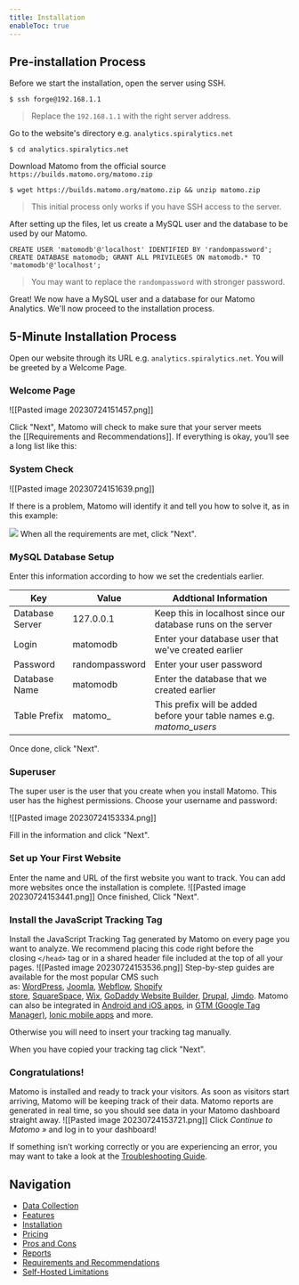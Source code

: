 ```yaml
---
title: Installation
enableToc: true
---
```


## Pre-installation Process

Before we start the installation, open the server using SSH.

```
$ ssh forge@192.168.1.1
```

> Replace the `192.168.1.1` with the right server address.

Go to the website's directory e.g. `analytics.spiralytics.net`

```
$ cd analytics.spiralytics.net
```

Download Matomo from the official source `https://builds.matomo.org/matomo.zip`

```
$ wget https://builds.matomo.org/matomo.zip && unzip matomo.zip
```

> This initial process only works if you have SSH access to the server.

After setting up the files, let us create a MySQL user and the database to be used by our Matomo.

```
CREATE USER 'matomodb'@'localhost' IDENTIFIED BY 'randompassword';
CREATE DATABASE matomodb; GRANT ALL PRIVILEGES ON matomodb.* TO 'matomodb'@'localhost';
```

> You may want to replace the `randompassword` with stronger password.

Great! We now have a MySQL user and a database for our Matomo Analytics. We'll now proceed to the installation process.

## 5-Minute Installation Process

Open our website through its URL e.g. `analytics.spiralytics.net`. You will be greeted by a Welcome Page.

### Welcome Page

![[Pasted image 20230724151457.png]]

Click "Next", Matomo will check to make sure that your server meets the [[Requirements and Recommendations]]. If everything is okay, you’ll see a long list like this:

### System Check

![[Pasted image 20230724151639.png]]

If there is a problem, Matomo will identify it and tell you how to solve it, as in this example:

[![](https://m-img.org/spai/w_697+q_lossless+ret_img+to_webp/https://matomo.org/wp-content/uploads/2008/11/2b-check-tofix1.png)](https://matomo.org/wp-content/uploads/2008/11/2b-check-tofix1.png)
When all the requirements are met, click "Next".

### MySQL Database Setup

Enter this information according to how we set the credentials earlier.

| Key             | Value          | Addtional Information                                                 |
| --------------- | -------------- | --------------------------------------------------------------------- |
| Database Server | 127.0.0.1      | Keep this in localhost since our database runs on the server          |
| Login           | matomodb       | Enter your database user that we've created earlier                   |
| Password        | randompassword | Enter your user password                                              |
| Database Name   | matomodb       | Enter the database that we created earlier                            |
| Table Prefix    | matomo\_       | This prefix will be added before your table names e.g. _matomo_users_ |

Once done, click "Next".

### Superuser

The super user is the user that you create when you install Matomo. This user has the highest permissions. Choose your username and password:

![[Pasted image 20230724153334.png]]

Fill in the information and click "Next".

### Set up Your First Website

Enter the name and URL of the first website you want to track. You can add more websites once the installation is complete.
![[Pasted image 20230724153441.png]]
Once finished, Click "Next".

### Install the JavaScript Tracking Tag

Install the JavaScript Tracking Tag generated by Matomo on every page you want to analyze. We recommend placing this code right before the closing `</head>` tag or in a shared header file included at the top of all your pages.
![[Pasted image 20230724153536.png]]
Step-by-step guides are available for the most popular CMS such as: [WordPress](https://matomo.org/faq/new-to-piwik/how-do-i-install-the-matomo-tracking-code-on-wordpress/), [Joomla](https://matomo.org/faq/new-to-piwik/how-do-i-install-the-matomo-analytics-tracking-code-on-joomla/), [Webflow](https://matomo.org/faq/new-to-piwik/how-do-i-install-the-matomo-tracking-code-on-webflow/), [Shopify store](https://matomo.org/faq/new-to-piwik/how-do-i-install-the-matomo-tracking-code-on-my-shopify-store/), [SquareSpace](https://matomo.org/faq/new-to-piwik/how-do-i-integrate-matomo-with-squarespace-website/), [Wix](https://matomo.org/faq/new-to-piwik/how-do-i-install-the-matomo-analytics-tracking-code-on-wix/), [GoDaddy Website Builder](https://matomo.org/faq/new-to-piwik/how-do-i-install-the-matomo-tracking-code-on-my-godaddy-website-builder-pages/), [Drupal](https://matomo.org/faq/new-to-piwik/how-to-integrate-with-drupal/), [Jimdo](https://matomo.org/faq/new-to-piwik/how-do-i-install-matomo-analytics-tracking-code-in-a-jimdo-website/). Matomo can also be integrated in [Android and iOS apps](https://matomo.org/faq/new-to-piwik/app-analytics-with-matomo-for-android-based-devices-and-fire-tv-sticks/), in [GTM (Google Tag Manager)](https://matomo.org/faq/new-to-piwik/how-do-i-use-matomo-analytics-within-gtm-google-tag-manager/), [Ionic mobile apps](https://matomo.org/faq/new-to-piwik/faq_33772/) and more.

Otherwise you will need to insert your tracking tag manually.

When you have copied your tracking tag click "Next".

### Congratulations!

Matomo is installed and ready to track your visitors. As soon as visitors start arriving, Matomo will be keeping track of their data. Matomo reports are generated in real time, so you should see data in your Matomo dashboard straight away.
![[Pasted image 20230724153721.png]]
Click *Continue to Matomo »* and log in to your dashboard!

If something isn’t working correctly or you are experiencing an error, you may want to take a look at the [Troubleshooting Guide](https://matomo.org/faq/#troubleshooting).

## Navigation

- [Data Collection](Data%20Collection.md)
- [Features](Features.md)
- [Installation](Installation.md)
- [Pricing](Pricing.md)
- [Pros and Cons](Pros%20and%20Cons.md)
- [Reports](Reports.md)
- [Requirements and Recommendations](Requirements%20and%20Recommendations.md)
- [Self-Hosted Limitations](Self-Hosted%20Limitations.md)
